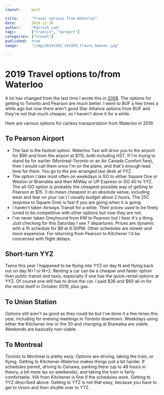 ```yaml
---
layout:     post

title:      "Travel options from Waterloo"
date:       2019-12-26
author:     "Patrick Lam"
tags:       ["transit", "airport"]
categories: ["travel"]
published:  true
image:      "/img/20191202_141929_trains_banner.jpg"

---
```


# 2019 Travel options to/from Waterloo

A lot has changed from the last time I wrote this in [2008](/posts/20080608-travel-from-waterloo/).
The options for getting to Toronto and Pearson are much better. I went to BUF a few times a while ago but
now there aren't good Star Alliance options from BUF and they're not that much cheaper, so I haven't done
it for a while.

Here are various options for carless transportation from Waterloo in 2019.

## To Pearson Airport

* The taxi is the fastest option. Waterloo Taxi will drive you to the
airport for $90 and from the airport at $115, both including HST.  If I'm
trying to stand by for earlier (Montreal-Toronto or an Air Canada Comfort fare),
then I would call them once I'm on the plane, and that's
enough lead time for them.  You go to the pre-arranged taxi desk at YYZ.
* The option I take most often on weekdays is GO to either Square One
or Weston or Bramalea and then MiWay or UP Express or GO 40 to
YYZ. The all-GO option is probably the cheapest possible way of
getting to Pearson at $15. (I do mean cheapest in an absolute sense, including wear and tear on your car.)
I usually budget about 2 hours. The 25C (express
to Square One) is fast if you are going when it is going.
* I haven't taken Airways Transit for a while. Their prices used to be
finely tuned to be competitive with other options but now they are not.
* I've never taken Greyhound from KW to Pearson but I hear it's a thing.
Just checking for this Saturday I see 7 departures. Prices are dynamic with
a 1h schedule for $9 at 6:30PM. Other schedules are slower and more expensive.
For returning from Pearson to Kitchener I'd be concerned with flight delays.

## Short-turn YYZ

Twice this year I happened to be flying into YYZ on day N and flying
back out on day N+1 or N+2. Renting a car can be a cheaper and faster
option than public transit and taxis, especially if one has the
quick-rental options at YYZ. Of course one still has to drive the
car. I paid $36 and $60 all-in for the rental itself in October 2019,
plus gas.

## To Union Station

Options still aren't as good as they could be but I've done it a few
times this year, including for evening meetings in Toronto
downtown. Weekdays using either the Kitchener line or the 30 and
changing at Bramalea are viable. Weekends are basically non-viable.

## To Montreal

Toronto to Montreal is pretty easy. Options are driving, taking the train,
or flying. Getting to Kitchener-Waterloo makes things just a bit harder.
If schedules permit, driving to Oshawa, parking there (up to 48 hours in theory,
a bit more lax on weekends), and taking the train is fairly comfortable. VIA from
Kitchener is fine if the schedules work. Getting to YYZ described above. Getting to
YTZ is not that easy, because you have to get to Union and then shuttle over to YTZ.
